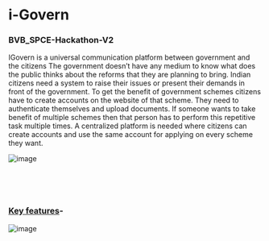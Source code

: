 # i-Govern

### BVB_SPCE-Hackathon-V2

IGovern is a universal communication platform between government and the citizens
The government doesn’t have any medium to know what does the public thinks about the reforms that they are planning to bring.
Indian citizens need a system to raise their issues or present their demands in front of the government.
To get the benefit of government schemes citizens have to create accounts on the website of that scheme. They need to authenticate themselves and upload documents. If someone wants to take benefit of multiple schemes then that person has to perform this repetitive task multiple times. A centralized platform is needed where citizens can create accounts and use the same account for applying on every scheme they want.



![image](https://user-images.githubusercontent.com/66313569/109385521-5f4e2700-791a-11eb-9058-be43d180b6a9.png)

&nbsp;

&nbsp;

### <ins>Key features</ins>-


![image](https://user-images.githubusercontent.com/66313569/109385871-e4d2d680-791c-11eb-8870-1f7294c7a325.png)




